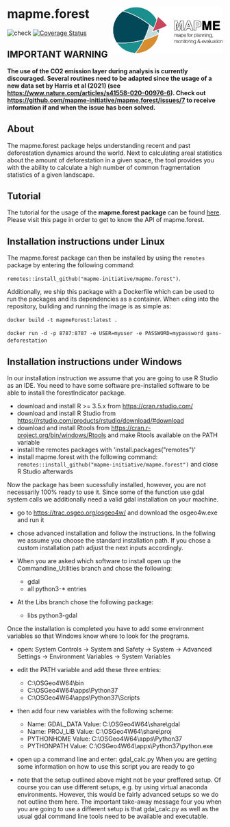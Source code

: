 # mapme.forest <img src="man/figures/logo.png" align="right" height="110"/>

<!-- badges: start -->

![check](https://github.com/mapme-initiative/mapme.forest/workflows/R-CMD-check/badge.svg)
[![Coverage
Status](https://img.shields.io/codecov/c/github/mapme-initiative/mapme.forest/master.svg)](https://codecov.io/github/mapme-initiative/mapme.forest?branch=master)

<!-- badges: end -->

## IMPORTANT WARNING

**The use of the CO2 emission layer during analysis is currently
discouraged. Several routines need to be adapted since the usage of a
new data set by Harris et al (2021) (see
<https://www.nature.com/articles/s41558-020-00976-6>). Check out
<https://github.com/mapme-initiative/mapme.forest/issues/7> to receive
information if and when the issue has been solved.**

## About

The mapme.forest package helps understanding recent and past
deforestation dynamics around the world. Next to calculating areal
statistics about the amount of deforestation in a given space, the tool
provides you with the ability to calculate a high number of common
fragmentation statistics of a given landscape.

## Tutorial

The tutorial for the usage of the **mapme.forest package** can be found
[here](https://mapme-initiative.github.io/mapme.forest/). Please visit
this page in order to get to know the API of mapme.forest.

## Installation instructions under Linux

The mapme.forest package can then be installed by using the `remotes`
package by entering the following command:

`remotes::install_github("mapme-initiative/mapme.forest")`.

Additionally, we ship this package with a Dockerfile which can be used
to run the packages and its dependencies as a container. When `cd`ing
into the repository, building and running the image is as simple as:

`docker build -t mapmeForest:latest .`

`docker run -d -p 8787:8787 -e USER=myuser -e PASSWORD=mypassword gans-deforestation`

## Installation instructions under Windows

In our installation instruction we assume that you are going to use R
Studio as an IDE. You need to have some software pre-installed software
to be able to install the forestIndicator package.

-   download and install R >= 3.5.x from <https://cran.rstudio.com/>
-   download and install R Studio from
    <https://rstudio.com/products/rstudio/download/#download>
-   download and install Rtools from
    <https://cran.r-project.org/bin/windows/Rtools> and make Rtools
    available on the PATH variable
-   install the remotes packages with 'install.packages("remotes")'
-   install mapme.forest with the following command:
    `remotes::install_github("mapme-initiative/mapme.forest")` and close
    R Studio afterwards

Now the package has been sucessfully installed, however, you are not
necessarily 100% ready to use it. Since some of the function use gdal
system calls we additionally need a valid gdal installation on your
machine.

-   go to <https://trac.osgeo.org/osgeo4w/> and download the osgeo4w.exe
    and run it

-   chose advanced installation and follow the instructions. In the
    follwing we assume you choose the standard installation path. If you
    chose a custom installation path adjust the next inputs accordingly.

-   When you are asked which software to install open up the
    Commandline_Utilities branch and chose the following:

    -   gdal
    -   all python3-\* entries

-   At the Libs branch chose the following package:

    -   libs python3-gdal

Once the installation is completed you have to add some environment
variables so that Windows know where to look for the programs.

-   open: System Controls -> System and Safety -> System -> Advanced
    Settings -> Environment Variables -> System Variables

-   edit the PATH variable and add these three entries:

    -   C:\\OSGeo4W64\\bin
    -   C:\\OSGeo4W64\\apps\\Python37
    -   C:\\OSGeo4W64\\apps\\Python37\\Scripts

-   then add four new variables with the following scheme:

    -   Name: GDAL_DATA Value: C:\\OSGeo4W64\\share\\gdal
    -   Name: PROJ_LIB Value: C:\\OSGeo4W64\\share\\proj
    -   PYTHONHOME Value: C:\\OSGeo4W64\\apps\\Python37
    -   PYTHONPATH Value: C:\\OSGeo4W64\\apps\\Python37\\python.exe

-   open up a command line and enter: gdal_calc.py When you are getting
    some information on how to use this script you are ready to go

-   note that the setup outlined above might not be your preffered
    setup. Of course you can use different setups, e.g. by using virtual
    anaconda environments. However, this would be fairly advanced setups
    so we do not outline them here. The important take-away message four
    you when you are going to use a different setup is that gdal_calc.py
    as well as the usual gdal command line tools need to be available
    and executable.
